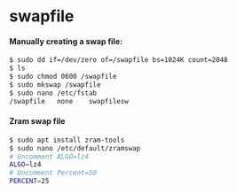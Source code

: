 # swapfile

#### Manually creating a swap file:

```bash
$ sudo dd if=/dev/zero of=/swapfile bs=1024K count=2048
$ ls
$ sudo chmod 0600 /swapfile
$ sudo mkswap /swapfile
$ sudo nano /etc/fstab
/swapfile	none	swapfilesw
```
#### Zram swap file
```bash
$ sudo apt install zram-tools
$ sudo nano /etc/default/zramswap
# Uncomment ALGO=lz4
ALGO=lz4
# Uncomment Percent=50
PERCENT=25
```
